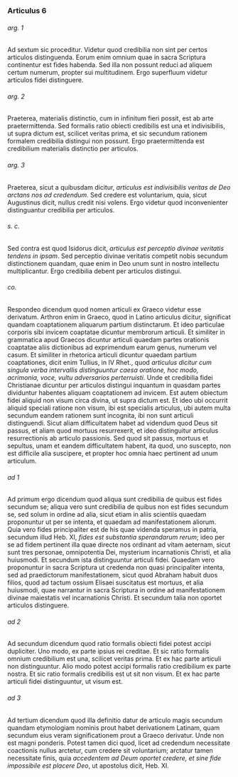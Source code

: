 ### Articulus 6

###### arg. 1
Ad sextum sic proceditur. Videtur quod credibilia non sint per certos articulos distinguenda. Eorum enim omnium quae in sacra Scriptura continentur est fides habenda. Sed illa non possunt reduci ad aliquem certum numerum, propter sui multitudinem. Ergo superfluum videtur articulos fidei distinguere.

###### arg. 2
Praeterea, materialis distinctio, cum in infinitum fieri possit, est ab arte praetermittenda. Sed formalis ratio obiecti credibilis est una et indivisibilis, ut supra dictum est, scilicet veritas prima, et sic secundum rationem formalem credibilia distingui non possunt. Ergo praetermittenda est credibilium materialis distinctio per articulos.

###### arg. 3
Praeterea, sicut a quibusdam dicitur, *articulus est indivisibilis veritas de Deo arctans nos ad credendum*. Sed credere est voluntarium, quia, sicut Augustinus dicit, nullus credit nisi volens. Ergo videtur quod inconvenienter distinguantur credibilia per articulos.

###### s. c.
Sed contra est quod Isidorus dicit, *articulus est perceptio divinae veritatis tendens in ipsam*. Sed perceptio divinae veritatis competit nobis secundum distinctionem quandam, quae enim in Deo unum sunt in nostro intellectu multiplicantur. Ergo credibilia debent per articulos distingui.

###### co.
Respondeo dicendum quod nomen articuli ex Graeco videtur esse derivatum. Arthron enim in Graeco, quod in Latino articulus dicitur, significat quandam coaptationem aliquarum partium distinctarum. Et ideo particulae corporis sibi invicem coaptatae dicuntur membrorum articuli. Et similiter in grammatica apud Graecos dicuntur articuli quaedam partes orationis coaptatae aliis dictionibus ad exprimendum earum genus, numerum vel casum. Et similiter in rhetorica articuli dicuntur quaedam partium coaptationes, dicit enim Tullius, in IV Rhet., quod *articulus dicitur cum singula verba intervallis distinguuntur caesa oratione, hoc modo, acrimonia, voce, vultu adversarios perterruisti*. Unde et credibilia fidei Christianae dicuntur per articulos distingui inquantum in quasdam partes dividuntur habentes aliquam coaptationem ad invicem. Est autem obiectum fidei aliquid non visum circa divina, ut supra dictum est. Et ideo ubi occurrit aliquid speciali ratione non visum, ibi est specialis articulus, ubi autem multa secundum eandem rationem sunt incognita, ibi non sunt articuli distinguendi. Sicut aliam difficultatem habet ad videndum quod Deus sit passus, et aliam quod mortuus resurrexerit, et ideo distinguitur articulus resurrectionis ab articulo passionis. Sed quod sit passus, mortuus et sepultus, unam et eandem difficultatem habent, ita quod, uno suscepto, non est difficile alia suscipere, et propter hoc omnia haec pertinent ad unum articulum.

###### ad 1
Ad primum ergo dicendum quod aliqua sunt credibilia de quibus est fides secundum se; aliqua vero sunt credibilia de quibus non est fides secundum se, sed solum in ordine ad alia, sicut etiam in aliis scientiis quaedam proponuntur ut per se intenta, et quaedam ad manifestationem aliorum. Quia vero fides principaliter est de his quae videnda speramus in patria, secundum illud Heb. XI, *fides est substantia sperandarum rerum*; ideo per se ad fidem pertinent illa quae directe nos ordinant ad vitam aeternam, sicut sunt tres personae, omnipotentia Dei, mysterium incarnationis Christi, et alia huiusmodi. Et secundum ista distinguuntur articuli fidei. Quaedam vero proponuntur in sacra Scriptura ut credenda non quasi principaliter intenta, sed ad praedictorum manifestationem, sicut quod Abraham habuit duos filios, quod ad tactum ossium Elisaei suscitatus est mortuus, et alia huiusmodi, quae narrantur in sacra Scriptura in ordine ad manifestationem divinae maiestatis vel incarnationis Christi. Et secundum talia non oportet articulos distinguere.

###### ad 2
Ad secundum dicendum quod ratio formalis obiecti fidei potest accipi dupliciter. Uno modo, ex parte ipsius rei creditae. Et sic ratio formalis omnium credibilium est una, scilicet veritas prima. Et ex hac parte articuli non distinguuntur. Alio modo potest accipi formalis ratio credibilium ex parte nostra. Et sic ratio formalis credibilis est ut sit non visum. Et ex hac parte articuli fidei distinguuntur, ut visum est.

###### ad 3
Ad tertium dicendum quod illa definitio datur de articulo magis secundum quandam etymologiam nominis prout habet derivationem Latinam, quam secundum eius veram significationem prout a Graeco derivatur. Unde non est magni ponderis. Potest tamen dici quod, licet ad credendum necessitate coactionis nullus arctetur, cum credere sit voluntarium; arctatur tamen necessitate finis, quia *accedentem ad Deum oportet credere, et sine fide impossibile est placere Deo*, ut apostolus dicit, Heb. XI.

